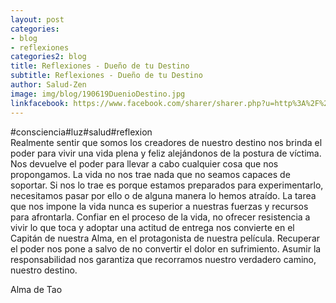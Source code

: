 ```yaml
---
layout: post
categories:
- blog
- reflexiones
categories2: blog
title: Reflexiones - Dueño de tu Destino
subtitle: Reflexiones - Dueño de tu Destino
author: Salud-Zen
image: img/blog/190619DuenioDestino.jpg
linkfacebook: https://www.facebook.com/sharer/sharer.php?u=http%3A%2F%2Fsalud-zen.com%2Fblog%2F2019%2F06%2F19%2Freflexiones-due%C3%B1o-destino.html&amp;src=sdkpreparse
---
```


#consciencia#luz#salud#reflexion  
Realmente sentir que somos los creadores de nuestro destino nos brinda el poder para vivir una vida plena y feliz alejándonos de la postura de víctima. Nos devuelve el poder para llevar a cabo cualquier cosa que nos propongamos. La vida no nos trae nada que no seamos capaces de soportar. Si nos lo trae es porque estamos preparados para experimentarlo, necesitamos pasar por ello o de alguna manera lo hemos atraído. La tarea que nos impone la vida nunca es superior a nuestras fuerzas y recursos para afrontarla. Confiar en el proceso de la vida, no ofrecer resistencia a vivir lo que toca y adoptar una actitud de entrega nos convierte en el Capitán de nuestra Alma, en el protagonista de nuestra película. Recuperar el poder nos pone a salvo de no convertir el dolor en sufrimiento. Asumir la responsabilidad nos garantiza que recorramos nuestro verdadero camino, nuestro destino.

Alma de Tao
